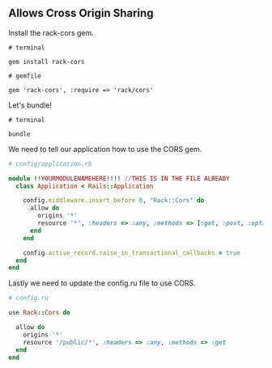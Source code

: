 ## Allows Cross Origin Sharing

Install the rack-cors gem.

```
# terminal

gem install rack-cors
```

```
# gemfile

gem 'rack-cors', :require => 'rack/cors'
```

Let's bundle! 

```
# terminal

bundle
```
We need to tell our application how to use the CORS gem.

```ruby
# config/application.rb

module !!YOURMODULENAMEHERE!!!! //THIS IS IN THE FILE ALREADY
  class Application < Rails::Application

    config.middleware.insert_before 0, "Rack::Cors" do
      allow do
        origins '*'
        resource '*', :headers => :any, :methods => [:get, :post, :options, :delete]
      end
    end

    config.active_record.raise_in_transactional_callbacks = true
  end
end

```

Lastly we need to update the config.ru file to use CORS.

```ruby
# config.ru

use Rack::Cors do

  allow do
    origins '*'
    resource '/public/*', :headers => :any, :methods => :get
  end
end
```
